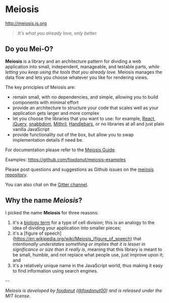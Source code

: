 # Meiosis

http://meiosis.js.org

> _It's what you already love, only better._

## Do you Mei-O?

**Meiosis** is a library and an architecture pattern for dividing a web application into small,
independent, manageable, and testable parts,
_while letting you keep using the tools that you already love._ Meiosis manages the data flow and
lets you choose whatever you like for rendering views.

The key principles of Meiosis are:
- remain small, with no dependencies, and simple, allowing you to build components with minimal
effort
- provide an architecture to structure your code that scales well as your application gets larger
and more complex
- let you choose the libraries that you want to use: for example,
[React](https://facebook.github.io/react/), [jQuery](http://jquery.com/),
[snabbdom](https://github.com/paldepind/snabbdom), [Mithril](http://mithril.js.org),
[Handlebars](http://handlebarsjs.com), or no libraries at all and just plain vanilla JavaScript
- provide functionality out of the box, but allow you to swap implementation details if need be.

For documentation please refer to the [Meiosis Guide](https://www.gitbook.com/book/foxdonut/meiosis-guide/).

Examples: https://github.com/foxdonut/meiosis-examples

Please post questions and suggestions as Github issues on the [meiosis repository](https://github.com/foxdonut/meiosis).

You can also chat on the [Gitter channel](https://gitter.im/foxdonut/meiosis).

## Why the name _Meiosis_?

I picked the name **Meiosis** for three reasons:

1. it's a [biology term](http://en.wikipedia.org/wiki/Meiosis) for a type of cell division; this is
an analogy to the idea of dividing your application into smaller pieces;
2. it's a [figure of speech](https://en.wikipedia.org/wiki/Meiosis_(figure_of_speech) that
_intentionally understates something or implies that it is lesser in significance or size than it
really is_, meaning that this library is meant to be small, humble, and not replace what people use,
just improve upon it; and
3. it's a relatively unique name in the JavaScript world, thus making it easy to find information
using search engines.

--

_Meiosis is developed by [foxdonut](https://github.com/foxdonut)
([@foxdonut00](http://twitter.com/foxdonut00)) and is released under the MIT license._
